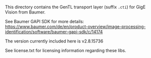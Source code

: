 This directory contains the GenTL transport layer (suffix `.cti`) for GigE Vision from Baumer.

See Baumer GAPI SDK for more details:
https://www.baumer.com/de/en/product-overview/image-processing-identification/software/baumer-gapi-sdk/c/14174

The version currently included here is v2.8.15736

See license.txt for licensing information regarding these libs.

